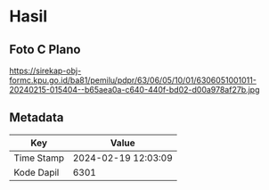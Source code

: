# Hasil

## Foto C Plano

https://sirekap-obj-formc.kpu.go.id/ba81/pemilu/pdpr/63/06/05/10/01/6306051001011-20240215-015404--b65aea0a-c640-440f-bd02-d00a978af27b.jpg


## Metadata

| Key        | Value               |
| ---------- | ------------------- |
| Time Stamp | 2024-02-19 12:03:09 |
| Kode Dapil | 6301                |



